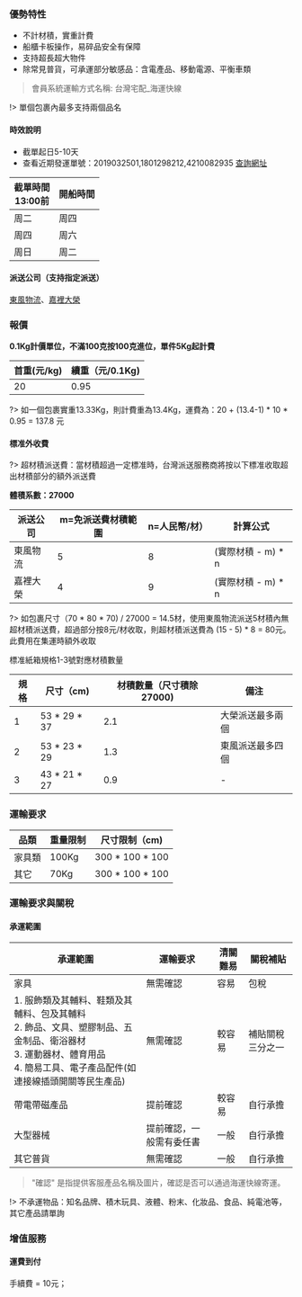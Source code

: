 ### 優勢特性

- 不計材積，實重計費
- 船櫃卡板操作，易碎品安全有保障
- 支持超長超大物件
- 除常見普貨，可承運部分敏感品：含電產品、移動電源、平衡車類

> 會員系統運輸方式名稱: 台灣宅配_海運快線

!> 單個包裹內最多支持兩個品名

#### 時效說明

- 截單起日5-10天
- 查看近期發運單號：2019032501,1801298212,4210082935 [查詢網址](http://www.track-line.hk)

| 截單時間<br />13:00前 | 開船時間 |
|------------------|------|
| 周二               | 周四   |
| 周四               | 周六   |
| 周日               | 周二   |


#### 派送公司（支持指定派送）

[東風物流](http://220.135.157.10:8088/index)、[嘉裡大榮](https://www.kerrytj.com/ZH/search/search_track.aspx)

### 報價
**0.1Kg計價單位，不滿100克按100克進位，單件5Kg起計費**

| 首重(元/kg) | 續重（元/0.1Kg) |
|----------|-------------|
| 20       | 0.95        |


?> 如一個包裹實重13.33Kg，則計費重為13.4Kg，運費為：20 + (13.4-1) * 10 * 0.95 = 137.8 元

#### 標准外收費

?> 超材積派送費：當材積超過一定標准時，台灣派送服務商將按以下標准收取超出材積部分的額外派送費

**體積系數：27000**

| 派送公司 | m=免派送費材積範圍 | n=人民幣/材） | 計算公式         |
|------|------------|---------------------|--------------|
| 東風物流 | 5          | 8                  | (實際材積 - m) * n |
| 嘉裡大榮 | 4          | 9                | (實際材積 - m) * n |


?> 如包裹尺寸（70 * 80 * 70)  / 27000 = 14.5材，使用東風物流派送5材積內無超材積派送費，超過部分按8元/材收取，則超材積派送費為 (15 - 5) * 8 = 80元。此費用在集運時額外收取

標准紙箱規格1-3號對應材積數量

| 規格 | 尺寸（cm)       | 材積數量（尺寸積除27000) | 備注       |
|----|--------------|-----------------|----------|
| 1  | 53 * 29 * 37 | 2.1             | 大榮派送最多兩個 |
| 2  | 53 * 23 * 29 | 1.3             | 東風派送最多四個 |
| 3  | 43 * 21 * 27 | 0.9             | -        |

### 運輸要求

| 品類  | 重量限制  | 尺寸限制（cm)        |
|-----|-------|-----------------|
| 家具類 | 100Kg | 300 * 100 * 100 |
| 其它  | 70Kg  | 300 * 100 * 100 |

### 運輸要求與關稅

#### 承運範圍

| 承運範圍                                                                                     | 運輸要求         | 清關難易 | 關稅補貼     |
|------------------------------------------------------------------------------------------|--------------|--------|----------|
| 家具                                                                                       | 無需確認         | 容易     | 包稅       |
| 1. 服飾類及其輔料、鞋類及其輔料、包及其輔料<br />2. 飾品、文具、塑膠制品、五金制品、衛浴器材<br />3. 運動器材、體育用品<br />4. 簡易工具、電子產品配件(如連接線插頭開關等民生產品) | 無需確認         | 較容易    | 補貼關稅三分之一 |
| 帶電帶磁產品                                                                                   | 提前確認         | 較容易    | 自行承擔 |
| 大型器械                                                                                     | 提前確認，一般需有委任書 | 一般     | 自行承擔     |
| 其它普貨                                                                                     | 無需確認         | 一般     | 自行承擔     |

> "確認" 是指提供客服產品名稱及圖片，確認是否可以通過海運快線寄運。

!> 不承運物品：知名品牌、積木玩具、液體、粉末、化妝品、食品、純電池等，其它產品請單詢

### 增值服務
#### 運費到付
手續費 = 10元；

